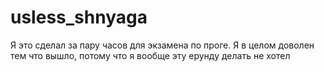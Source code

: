 # usless_shnyaga
Я это сделал за пару часов для экзамена по проге. Я в целом доволен тем что вышло, потому что я вообще эту ерунду делать не хотел
